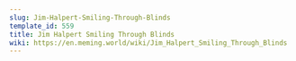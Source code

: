 ```yaml
---
slug: Jim-Halpert-Smiling-Through-Blinds
template_id: 559
title: Jim Halpert Smiling Through Blinds
wiki: https://en.meming.world/wiki/Jim_Halpert_Smiling_Through_Blinds
---
```

